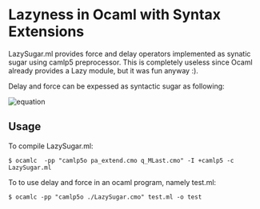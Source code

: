 Lazyness in Ocaml with Syntax Extensions
========================================

LazySugar.ml provides force and delay operators implemented as synatic sugar using camlp5 preprocessor.
This is completely useless since Ocaml already provides a Lazy module, but it was fun anyway :). 

Delay and force can be expessed as syntactic sugar as following:

![equation](http://bit.ly/ZF0Fbf)

Usage
-----
To compile LazySugar.ml:

	$ ocamlc  -pp "camlp5o pa_extend.cmo q_MLast.cmo" -I +camlp5 -c LazySugar.ml

To to use delay and force in an ocaml program, namely test.ml:

	$ ocamlc -pp "camlp5o ./LazySugar.cmo" test.ml -o test

